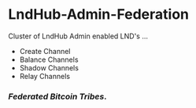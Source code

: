 # LndHub-Admin-Federation

Cluster of LndHub Admin enabled LND's ...

- Create Channel 
- Balance Channels
- Shadow Channels
- Relay Channels

### _Federated Bitcoin Tribes_.
